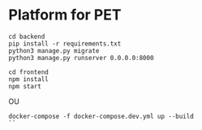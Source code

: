 # Platform for PET

```
cd backend 
pip install -r requirements.txt
python3 manage.py migrate
python3 manage.py runserver 0.0.0.0:8000

cd frontend
npm install
npm start
```

OU

```
docker-compose -f docker-compose.dev.yml up --build
``

